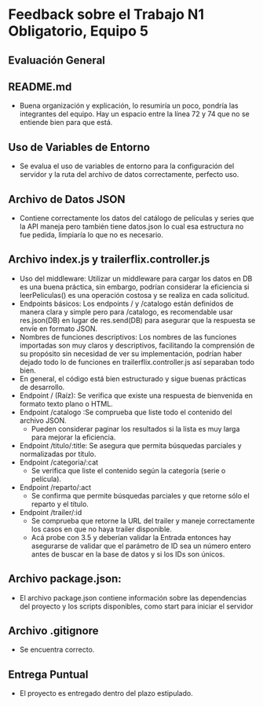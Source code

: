 # Feedback sobre el Trabajo N1 Obligatorio, Equipo 5

## Evaluación General

## README.md

- Buena organización y explicación, lo resumiría un poco, pondría las integrantes del equipo. Hay un espacio entre la línea 72 y 74 que no se entiende bien para que está.

## Uso de Variables de Entorno

- Se evalua el uso de variables de entorno para la configuración del servidor y la ruta del archivo de datos correctamente, perfecto uso.

## Archivo de Datos JSON

- Contiene correctamente los datos del catálogo de películas y series que la API maneja pero también tiene datos.json lo cual esa estructura no fue pedida, limpiaría lo que no es necesario.

## Archivo index.js y trailerflix.controller.js

- Uso del middleware: Utilizar un middleware para cargar los datos en DB es una buena práctica, sin embargo, podrían considerar la eficiencia si leerPeliculas() es una operación costosa y se realiza en cada solicitud.
- Endpoints básicos: Los endpoints / y /catalogo están definidos de manera clara y simple pero para /catalogo, es recomendable usar res.json(DB) en lugar de res.send(DB) para asegurar que la respuesta se envíe en formato JSON.
- Nombres de funciones descriptivos: Los nombres de las funciones importadas son muy claros y descriptivos, facilitando la comprensión de su propósito sin necesidad de ver su implementación, podrían haber dejado todo lo de funciones en trailerflix.controller.js así separaban todo bien.
- En general, el código está bien estructurado y sigue buenas prácticas de desarrollo.
- Endpoint / (Raíz): Se verifica que existe una respuesta de bienvenida en formato texto plano o HTML.
- Endpoint /catalogo :Se comprueba que liste todo el contenido del archivo JSON.
    - Pueden considerar paginar los resultados si la lista es muy larga para mejorar la eficiencia.
- Endpoint /titulo/:title: Se asegura que permita búsquedas parciales y normalizadas por título. 
- Endpoint /categoria/:cat
    - Se verifica que liste el contenido según la categoría (serie o película).
- Endpoint /reparto/:act
    - Se confirma que permite búsquedas parciales y que retorne sólo el reparto y el título.
- Endpoint /trailer/:id
    - Se comprueba que retorne la URL del trailer y maneje correctamente los casos en que no haya trailer disponible.
    - Acá probe con 3.5 y deberían validar la Entrada entonces hay asegurarse de validar que el parámetro de ID sea un número entero antes de buscar en la base de datos y si los IDs son únicos.

## Archivo package.json:

- El archivo package.json contiene información sobre las dependencias del proyecto y los scripts disponibles, como start para iniciar el servidor

## Archivo .gitignore

- Se encuentra correcto.

## Entrega Puntual

- El proyecto es entregado dentro del plazo estipulado.


